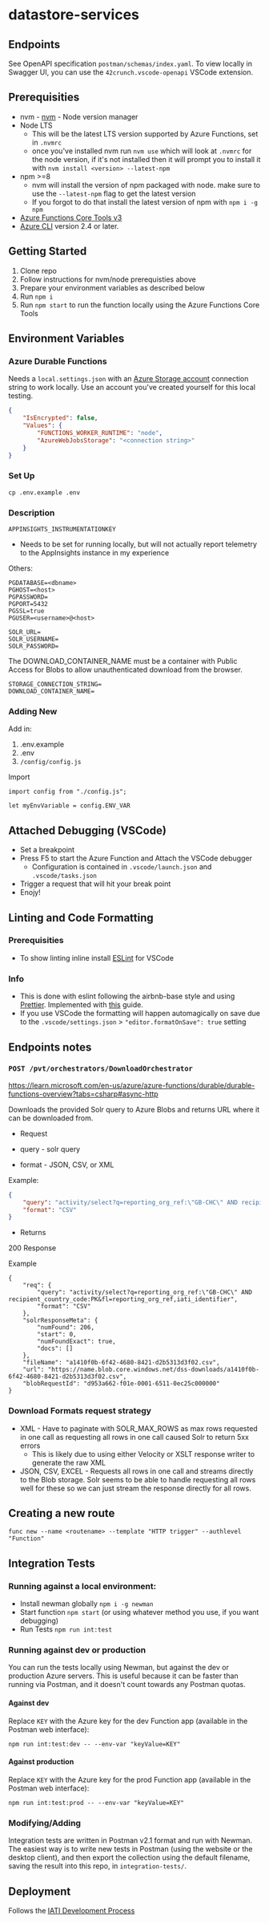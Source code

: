 # datastore-services

## Endpoints

See OpenAPI specification `postman/schemas/index.yaml`. To view locally in Swagger UI, you can use the `42crunch.vscode-openapi` VSCode extension.

## Prerequisities

-   nvm - [nvm](https://github.com/nvm-sh/nvm) - Node version manager
-   Node LTS
    -   This will be the latest LTS version supported by Azure Functions, set in `.nvmrc`
    -   once you've installed nvm run `nvm use` which will look at `.nvmrc` for the node version, if it's not installed then it will prompt you to install it with `nvm install <version> --latest-npm`
-   npm >=8
    -   nvm will install the version of npm packaged with node. make sure to use the `--latest-npm` flag to get the latest version
    -   If you forgot to do that install the latest version of npm with `npm i -g npm`
-   [Azure Functions Core Tools v3](https://github.com/Azure/azure-functions-core-tools)
-   [Azure CLI](https://docs.microsoft.com/en-us/cli/azure/install-azure-cli) version 2.4 or later.

## Getting Started

1. Clone repo
1. Follow instructions for nvm/node prerequisties above
1. Prepare your environment variables as described below
1. Run `npm i`
1. Run `npm start` to run the function locally using the Azure Functions Core Tools

## Environment Variables

### Azure Durable Functions

Needs a `local.settings.json` with an [Azure Storage account](https://github.com/IATI/IATI-Internal-Wiki/blob/main/IATI-Unified-Infra/blobs.md) connection string to work locally. Use an account you've created yourself for this local testing.

```json
{
    "IsEncrypted": false,
    "Values": {
        "FUNCTIONS_WORKER_RUNTIME": "node",
        "AzureWebJobsStorage": "<connection string>"
    }
}
```

### Set Up

`cp .env.example .env`

### Description

`APPINSIGHTS_INSTRUMENTATIONKEY`

-   Needs to be set for running locally, but will not actually report telemetry to the AppInsights instance in my experience

Others:

```
PGDATABASE=<dbname>
PGHOST=<host>
PGPASSWORD=
PGPORT=5432
PGSSL=true
PGUSER=<username>@<host>

SOLR_URL=
SOLR_USERNAME=
SOLR_PASSWORD=
```

The DOWNLOAD_CONTAINER_NAME must be a container with Public Access for Blobs to allow unauthenticated download from the browser.

```
STORAGE_CONNECTION_STRING=
DOWNLOAD_CONTAINER_NAME=
```

### Adding New

Add in:

1. .env.example
1. .env
1. `/config/config.js`

Import

```
import config from "./config.js";

let myEnvVariable = config.ENV_VAR
```

## Attached Debugging (VSCode)

-   Set a breakpoint
-   Press F5 to start the Azure Function and Attach the VSCode debugger
    -   Configuration is contained in `.vscode/launch.json` and `.vscode/tasks.json`
-   Trigger a request that will hit your break point
-   Enojy!

## Linting and Code Formatting

### Prerequisities

-   To show linting inline install [ESLint](https://marketplace.visualstudio.com/items?itemName=dbaeumer.vscode-eslint) for VSCode

### Info

-   This is done with eslint following the airbnb-base style and using [Prettier](https://prettier.io). Implemented with [this](https://sourcelevel.io/blog/how-to-setup-eslint-and-prettier-on-node) guide.
-   If you use VSCode the formatting will happen automagically on save due to the `.vscode/settings.json` > `"editor.formatOnSave": true` setting

## Endpoints notes

### `POST /pvt/orchestrators/DownloadOrchestrator`

https://learn.microsoft.com/en-us/azure/azure-functions/durable/durable-functions-overview?tabs=csharp#async-http

Downloads the provided Solr query to Azure Blobs and returns URL where it can be downloaded from.

-   Request

-   query - solr query
-   format - JSON, CSV, or XML

Example:

```json
{
    "query": "activity/select?q=reporting_org_ref:\"GB-CHC\" AND recipient_country_code:PK&fl=reporting_org_ref,iati_identifier",
    "format": "CSV"
}
```

-   Returns

200 Response

Example

```json:
{
    "req": {
        "query": "activity/select?q=reporting_org_ref:\"GB-CHC\" AND recipient_country_code:PK&fl=reporting_org_ref,iati_identifier",
        "format": "CSV"
    },
    "solrResponseMeta": {
        "numFound": 206,
        "start": 0,
        "numFoundExact": true,
        "docs": []
    },
    "fileName": "a1410f0b-6f42-4680-8421-d2b5313d3f02.csv",
    "url": "https://name.blob.core.windows.net/dss-downloads/a1410f0b-6f42-4680-8421-d2b5313d3f02.csv",
    "blobRequestId": "d953a662-f01e-0001-6511-0ec25c000000"
}
```

### Download Formats request strategy

-   XML - Have to paginate with SOLR_MAX_ROWS as max rows requested in one call as requesting all rows in one call caused Solr to return 5xx errors
    -   This is likely due to using either Velocity or XSLT response writer to generate the raw XML
-   JSON, CSV, EXCEL - Requests all rows in one call and streams directly to the Blob storage. Solr seems to be able to handle requesting all rows well for these so we can just stream the response directly for all rows.

## Creating a new route

`func new --name <routename> --template "HTTP trigger" --authlevel "Function"`

## Integration Tests

### Running against a local environment:

-   Install newman globally `npm i -g newman`
-   Start function `npm start` (or using whatever method you use, if you want debugging)
-   Run Tests `npm run int:test`

### Running against dev or production

You can run the tests locally using Newman, but against the dev or production Azure
servers. This is useful because it can be faster than running via Postman, and it
doesn't count towards any Postman quotas.

#### Against dev

Replace `KEY` with the Azure key for the dev Function app (available in the Postman web interface):

`npm run int:test:dev -- --env-var "keyValue=KEY"`

#### Against production

Replace `KEY` with the Azure key for the prod Function app (available in the Postman web interface):

`npm run int:test:prod -- --env-var "keyValue=KEY"`



### Modifying/Adding

Integration tests are written in Postman v2.1 format and run with Newman. The easiest way is to write new tests in Postman (using the website or the desktop client), and then export the collection using the default filename, saving the result into this repo, in `integration-tests/`.

## Deployment

Follows the [IATI Development Process](https://github.com/IATI/IATI-Internal-Wiki#development-process)
